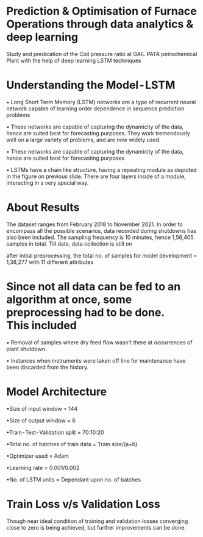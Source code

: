 # Prediction & Optimisation of Furnace Operations through data analytics & deep learning
Study and predication of the Coil pressure ratio at GAIL PATA
petrochemical Plant with the help of deep learning LSTM techniques

# Understanding the Model - LSTM
• Long Short Term Memory (LSTM) networks are a type of recurrent neural network capable of learning order dependence in sequence prediction problems  

• These networks are capable of capturing the dynamicity of the data, hence are suited best for forecasting purposes. They work tremendously well on a large variety of problems, and are now widely used.

• These networks are capable of capturing the dynamicity of the data, hence are suited best for forecasting purposes

• LSTMs have a chain like structure, having a repeating module as depicted in the figure on previous slide. There are four layers inside of a module, interacting in a very special way.

# About Results
The dataset ranges from February 2018 to November 2021. In order to encompass all the possible scenarios, data recorded during shutdowns has also been included. The sampling frequency is 10 minutes, hence 1,56,405 samples in total. Till date, data collection is still on

after initial preprocessing, the total no. of samples for model development = 1,38,277 with 11 different attributes

# Since not all data can be fed to an algorithm at once, some preprocessing had to be done. This included

• Removal of samples where dry feed flow wasn't there at occurrences of plant shutdown.

• Instances when instruments were taken off line for maintenance have been discarded from the history.

# Model Architecture

•Size of input window = 144

•Size of output window = 6

•Train - Test - Validation split = 70:10:20

•Total no. of batches of train data = Train size/(a+b)

•Optimizer used = Adam

•Learning rate = 0.001/0.002

•No. of LSTM units = Dependant upon no. of batches

# Train Loss v/s Validation Loss

Though near ideal condition of training and validation losses converging close to zero is being achieved, but further improvements can be done.
